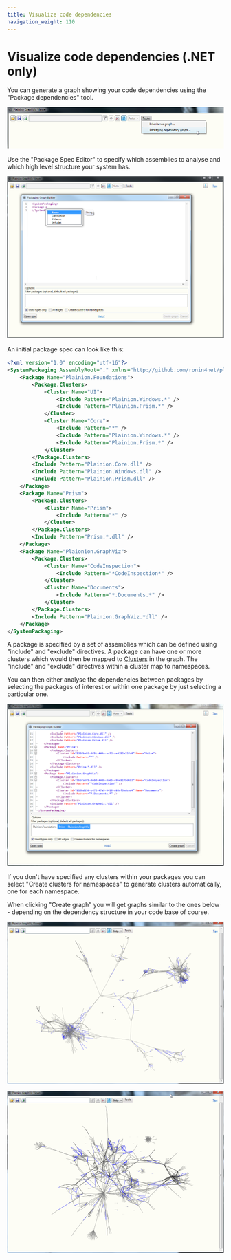 ```yaml
---
title: Visualize code dependencies
navigation_weight: 110
---
```


# Visualize code dependencies (.NET only)

You can generate a graph showing your code dependencies using the "Package dependencies" tool.

![](../Screenshots/PackageDependencies.png)

Use the "Package Spec Editor" to specify which assemblies to analyse and which high level structure
your system has.

![](../Screenshots/PackageSpecEditor.png) 

An initial package spec can look like this:

```xml
<?xml version="1.0" encoding="utf-16"?>
<SystemPackaging AssemblyRoot="." xmlns="http://github.com/ronin4net/plainion/GraphViz/Packaging/Spec">
    <Package Name="Plainion.Foundations">
        <Package.Clusters>
            <Cluster Name="UI">
                <Include Pattern="Plainion.Windows.*" />
                <Include Pattern="Plainion.Prism.*" />
            </Cluster>
            <Cluster Name="Core">
                <Include Pattern="*" />
                <Exclude Pattern="Plainion.Windows.*" />
                <Exclude Pattern="Plainion.Prism.*" />
            </Cluster>
        </Package.Clusters>
        <Include Pattern="Plainion.Core.dll" />
        <Include Pattern="Plainion.Windows.dll" />
        <Include Pattern="Plainion.Prism.dll" />
    </Package>
    <Package Name="Prism">
        <Package.Clusters>
            <Cluster Name="Prism">
                <Include Pattern="*" />
            </Cluster>
        </Package.Clusters>
        <Include Pattern="Prism.*.dll" />
    </Package>
    <Package Name="Plaionion.GraphViz">
        <Package.Clusters>
            <Cluster Name="CodeInspection">
                <Include Pattern="*CodeInspection*" />
            </Cluster>
            <Cluster Name="Documents">
                <Include Pattern="*.Documents.*" />
            </Cluster>
        </Package.Clusters>
        <Include Pattern="Plainion.GraphViz.*dll" />
    </Package>
</SystemPackaging>
```

A package is specified by a set of assemblies which can be defined using "include" and "exclude" directives.
A package can have one or more clusters which would then be mapped to [Clusters](../Clusters) in the graph.
The "include" and "exclude" directives within a cluster map to namespaces.

You can then either analyse the dependencies between packages by selecting the packages of interest or within one package 
by just selecting a particular one.

![](../Screenshots/GenerateGraphFromPackageSpec.png)

If you don't have specified any clusters within your packages you can select "Create clusters for namespaces" to generate
clusters automatically, one for each namespace.

When clicking "Create graph" you will get graphs similar to the ones below - depending on the dependency structure in your
code base of course.

![](../Screenshots/Galaxy.1.png)

![](../Screenshots/Galaxy.2.png)



